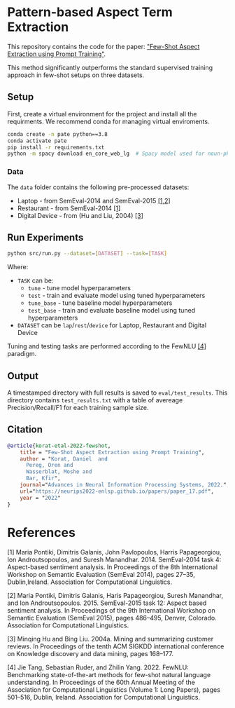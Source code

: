 # Pattern-based Aspect Term Extraction


This repository contains the code for the paper: ["Few-Shot Aspect Extraction using Prompt Training"](https://neurips2022-enlsp.github.io/papers/paper_17.pdf).

This method significantly outperforms the standard supervised training approach in few-shot setups on three datasets.

## Setup

First, create a virtual environment for the project and install all the requirments. We recommend conda for managing virtual enviroments.

```bash
conda create -n pate python==3.8
conda activate pate
pip install -r requirements.txt
python -m spacy download en_core_web_lg  # Spacy model used for noun-phrase extraction
```

### Data

The `data` folder contains the following pre-processed datasets:

 - Laptop - from SemEval-2014 and SemEval-2015 [[1,2]](#references)
 - Restaurant - from SemEval-2014 [[1]](#references)
 - Digital Device - from (Hu and Liu, 2004) [[3]](#references)

## Run Experiments

```bash
python src/run.py --dataset=[DATASET] --task=[TASK]
```

Where:
- `TASK` can be:
    - `tune` - tune model hyperparameters
    - `test` - train and evaluate model using tuned hyperparameters
    - `tune_base` - tune baseline model hyperparameters
    - `test_base` - train and evaluate baseline model using tuned hyperparameters
- `DATASET` can be `lap`/`rest`/`device` for Laptop, Restaurant and Digital Device

Tuning and testing tasks are performed according to the FewNLU [[4]](#references) paradigm.


## Output

A timestamped directory with full results is saved to `eval/test_results`. 
This directory contains `test_results.txt` with a table of avereage Precision/Recall/F1 for each training sample size.

## Citation

```bibtex
@article{korat-etal-2022-fewshot,
    title = "Few-Shot Aspect Extraction using Prompt Training",
    author = "Korat, Daniel  and
      Pereg, Oren and
      Wasserblat, Moshe and
      Bar, Kfir",
    journal="Advances in Neural Information Processing Systems, 2022.",
    url="https://neurips2022-enlsp.github.io/papers/paper_17.pdf",
    year = "2022"
}
```

# References

[1] Maria Pontiki, Dimitris Galanis, John Pavlopoulos, Harris Papageorgiou, Ion Androutsopoulos, and Suresh Manandhar. 2014. SemEval-2014 task 4: Aspect-based sentiment analysis. In Proceedings of the 8th International Workshop on Semantic Evaluation (SemEval 2014), pages 27–35, Dublin,Ireland. Association for Computational Linguistics.

[2] Maria Pontiki, Dimitris Galanis, Haris Papageorgiou, Suresh Manandhar, and Ion Androutsopoulos. 2015. SemEval-2015 task 12: Aspect based sentiment analysis. In Proceedings of the 9th International Workshop on Semantic Evaluation (SemEval 2015), pages 486–495, Denver, Colorado. Association for Computational Linguistics.

[3] Minqing Hu and Bing Liu. 2004a. Mining and summarizing customer reviews. In Proceedings of the tenth ACM SIGKDD international conference on Knowledge discovery and data mining, pages 168–177.

[4] Jie Tang, Sebastian Ruder, and Zhilin Yang. 2022. FewNLU: Benchmarking state-of-the-art methods for few-shot natural language understanding. In Proceedings of the 60th Annual Meeting of the Association for Computational Linguistics (Volume 1: Long Papers), pages 501–516, Dublin, Ireland. Association for Computational Linguistics. 
